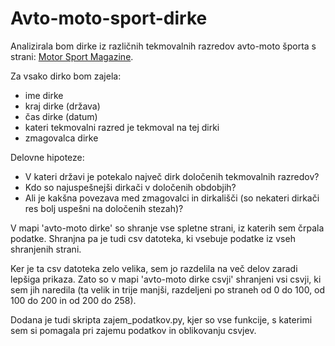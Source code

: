 # Avto-moto-sport-dirke

Analizirala bom dirke iz različnih tekmovalnih razredov avto-moto športa s strani:
[Motor Sport Magazine](https://www.motorsportmagazine.com/database/races).

Za vsako dirko bom zajela:
* ime dirke
* kraj dirke (država)
* čas dirke (datum)
* kateri tekmovalni razred je tekmoval na tej dirki
* zmagovalca dirke

Delovne hipoteze:
* V kateri državi je potekalo največ dirk določenih tekmovalnih razredov?
* Kdo so najuspešnejši dirkači v določenih obdobjih?
* Ali je kakšna povezava med zmagovalci in dirkališči (so nekateri dirkači res bolj uspešni na določenih stezah)?

V mapi 'avto-moto dirke' so shranje vse spletne strani, iz katerih sem črpala podatke. Shranjna pa je tudi csv datoteka, ki vsebuje podatke iz vseh shranjenih strani.

Ker je ta csv datoteka zelo velika, sem jo razdelila na več delov zaradi lepšiga prikaza. Zato so v mapi 'avto-moto dirke csvji' shranjeni vsi csvji, ki sem jih naredila (ta velik in trije manjši, razdeljeni po straneh od 0 do 100, od 100 do 200 in od 200 do 258).

Dodana je tudi skripta zajem_podatkov.py, kjer so vse funkcije, s katerimi sem si pomagala pri zajemu podatkov in oblikovanju csvjev.